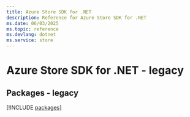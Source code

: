 ```yaml
---
title: Azure Store SDK for .NET
description: Reference for Azure Store SDK for .NET
ms.date: 06/03/2025
ms.topic: reference
ms.devlang: dotnet
ms.service: store
---
```

# Azure Store SDK for .NET - legacy
## Packages - legacy
[!INCLUDE [packages](store-index.md)]